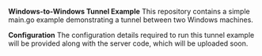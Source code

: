 **Windows-to-Windows Tunnel Example**
This repository contains a simple main.go example demonstrating a tunnel between two Windows machines.

**Configuration**
The configuration details required to run this tunnel example will be provided along with the server code, which will be uploaded soon.